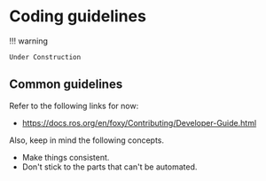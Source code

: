 # Coding guidelines

!!! warning

    Under Construction

## Common guidelines

Refer to the following links for now:

- <https://docs.ros.org/en/foxy/Contributing/Developer-Guide.html>

Also, keep in mind the following concepts.

- Make things consistent.
- Don't stick to the parts that can't be automated.
